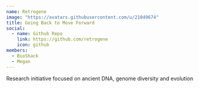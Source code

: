 ```yaml
---
name: Retrogene
image: "https://avatars.githubusercontent.com/u/21049674"
title: Going Back to Move Forward
social:
  - name: Github Repo
    link: https://github.com/retrogene
    icon: github
members:
  - BioShack
  - Megan
---
```


Research initiative focused on ancient DNA, genome diversity and evolution